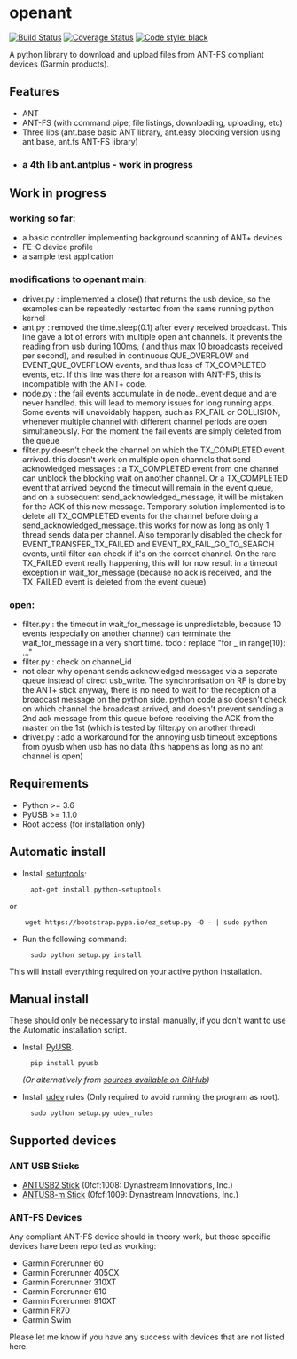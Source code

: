 openant
=======

[![Build Status](https://github.com/Tigge/openant/workflows/Build/badge.svg?branch=master)](https://github.com/Tigge/openant/actions)
[![Coverage Status](http://img.shields.io/coveralls/Tigge/openant.svg?style=flat)](https://coveralls.io/r/Tigge/openant)
[![Code style: black](https://img.shields.io/badge/code%20style-black-000000.svg)](https://github.com/psf/black)

A python library to download and upload files from ANT-FS compliant devices (Garmin products).

Features
--------

 - ANT
 - ANT-FS (with command pipe, file listings, downloading, uploading, etc)
 - Three libs (ant.base basic ANT library, ant.easy blocking version using ant.base, ant.fs ANT-FS library)
 - ### a 4th lib ant.antplus - work in progress

 Work in progress
-----------------
### working so far: 
- a basic controller implementing background scanning of ANT+ devices
- FE-C device profile
- a sample test application

### modifications to openant main:
- driver.py : implemented a close() that returns the usb device, so the examples can be repeatedly restarted from the same running python kernel
- ant.py : removed the time.sleep(0.1) after every received broadcast. This line gave a lot of errors with multiple open ant channels. It prevents the reading from usb during 100ms, ( and thus max 10 broadcasts received per second), and resulted in continuous QUE_OVERFLOW and EVENT_QUE_OVERFLOW events, and thus loss of TX_COMPLETED events, etc. If this line was there for a reason with ANT-FS, this is incompatible with the ANT+ code.
- node.py : the fail events accumulate in de node._event deque and are never handled. this will lead to memory issues for long running apps. Some events will unavoidably happen, such as RX_FAIL or COLLISION, whenever multiple channel with different channel periods are open simultaneously. For the moment the fail events are simply deleted from the queue
- filter.py doesn't check the channel on which the TX_COMPLETED event arrived. this doesn't work on multiple open channels that send acknowledged messages : a TX_COMPLETED event from one channel can unblock the blocking wait on another channel. Or a TX_COMPLETED event that arrived beyond the timeout will remain in the event queue, and on a subsequent send_acknowledged_message, it will be mistaken for the ACK of this new message. Temporary solution implemented is to delete all TX_COMPLETED events for the channel before doing a send_acknowledged_message. this works for now as long as only 1 thread sends data per channel. Also temporarily disabled the check for EVENT_TRANSFER_TX_FAILED and EVENT_RX_FAIL_GO_TO_SEARCH events, until filter can check if it's on the correct channel. On the rare TX_FAILED event really happening, this will for now result in a timeout exception in wait_for_message (because no ack is received, and the TX_FAILED event is deleted from the event queue)

### open:
- filter.py : the timeout in wait_for_message is unpredictable, because 10 events (especially on another channel) can terminate the wait_for_message in a very short time. todo : replace "for _ in range(10): ..."
- filter.py : check on channel_id
- not clear why openant sends acknowledged messages via a separate queue instead of direct usb_write. The synchronisation on RF is done by the ANT+ stick anyway, there is no need to wait for the reception of a broadcast message on the python side. python code also doesn't check on which channel the broadcast arrived, and doesn't prevent sending a 2nd ack message from this queue before receiving the ACK from the master on the 1st (which is tested by filter.py on another thread)
- driver.py : add a workaround for the annoying usb timeout exceptions from pyusb when usb has no data (this happens as long as no ant channel is open)


Requirements
------------

- Python >= 3.6
- PyUSB >= 1.1.0
- Root access (for installation only)

Automatic install
-----------------

- Install [setuptools](https://pypi.python.org/pypi/setuptools):
 
        apt-get install python-setuptools
or

        wget https://bootstrap.pypa.io/ez_setup.py -O - | sudo python

- Run the following command:

        sudo python setup.py install

This will install everything required on your active python installation.


Manual install
--------------

These should only be necessary to install manually, if you don't want to use the Automatic installation script.

- Install [PyUSB](https://github.com/walac/pyusb).

        pip install pyusb

    *(Or alternatively from [sources available on GitHub](https://github.com/walac/pyusb))*

- Install [udev](http://en.wikipedia.org/wiki/Udev) rules (Only required to avoid running the program as root).

        sudo python setup.py udev_rules

Supported devices
-----------------

### ANT USB Sticks

 - [ANTUSB2 Stick](http://www.thisisant.com/developer/components/antusb2/)
 (0fcf:1008: Dynastream Innovations, Inc.)
 - [ANTUSB-m Stick](http://www.thisisant.com/developer/components/antusb-m/)
 (0fcf:1009: Dynastream Innovations, Inc.)

### ANT-FS Devices

Any compliant ANT-FS device should in theory work, but those specific devices have been reported as working:

 - Garmin Forerunner 60
 - Garmin Forerunner 405CX
 - Garmin Forerunner 310XT
 - Garmin Forerunner 610
 - Garmin Forerunner 910XT
 - Garmin FR70
 - Garmin Swim

Please let me know if you have any success with devices that are not listed here.
